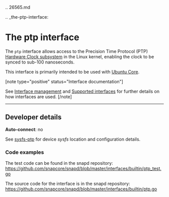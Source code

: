 .. 26565.md

.. _the-ptp-interface:

# The ptp interface

The `ptp` interface allows access to the Precision Time Protocol (PTP) [Hardware Clock subsystem](https://www.kernel.org/doc/Documentation/ptp/ptp.txt) in the Linux kernel, enabling the clock to be synced to sub-100 nanoseconds.

This interface is primarily intended to be used with [Ubuntu Core](/t/glossary/14612#heading--ubuntu-core).

[note type="positive" status="Interface documentation"]

See [Interface management](/t/interface-management/6154) and [Supported interfaces](/t/supported-interfaces/7744) for further details on how interfaces are used.
[/note]

---

<h2 id='heading--dev-details'>Developer details </h2>

**Auto-connect**: no

See [sysfs-ptp](https://github.com/torvalds/linux/blob/master/Documentation/ABI/testing/sysfs-ptp) for device _sysfs_ location and configuration details.

### Code examples

The test code can be found in the snapd repository: https://github.com/snapcore/snapd/blob/master/interfaces/builtin/ptp_test.go

The source code for the interface is in the snapd repository: https://github.com/snapcore/snapd/blob/master/interfaces/builtin/ptp.go